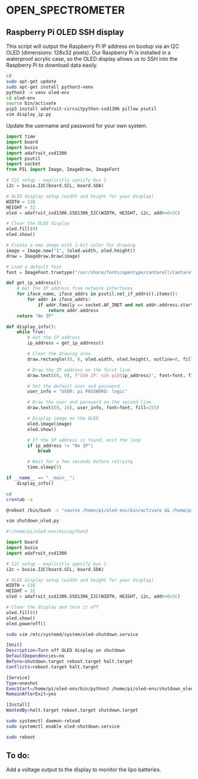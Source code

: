 # OPEN_SPECTROMETER

## Raspberry Pi OLED SSH display

This script will output the Raspberry Pi IP address on bootup via an I2C OLED (dimensions: 128x32 pixels). Our Raspberry Pi is installed in a waterproof acrylic case, so the OLED display allows us to SSH into the Raspberry Pi to download data easily.

```sh
cd
sudo apt-get update
sudo apt-get install python3-venv
python3 -m venv oled-env
cd oled-env
source bin/activate
pip3 install adafruit-circuitpython-ssd1306 pillow psutil
vim display_ip.py
```

Update the username and password for your own system. 

```py
import time
import board
import busio
import adafruit_ssd1306
import psutil
import socket
from PIL import Image, ImageDraw, ImageFont

# I2C setup - explicitly specify bus 1
i2c = busio.I2C(board.SCL, board.SDA)

# OLED display setup (width and height for your display)
WIDTH = 128
HEIGHT = 32
oled = adafruit_ssd1306.SSD1306_I2C(WIDTH, HEIGHT, i2c, addr=0x3C)

# Clear the OLED display
oled.fill(0)
oled.show()

# Create a new image with 1-bit color for drawing
image = Image.new("1", (oled.width, oled.height))
draw = ImageDraw.Draw(image)

# Load a default font
font = ImageFont.truetype("/usr/share/fonts/opentype/cantarell/Cantarell-Regular.otf", 10)

def get_ip_address():
    # Get the IP address from network interfaces
    for iface_name, iface_addrs in psutil.net_if_addrs().items():
        for addr in iface_addrs:
            if addr.family == socket.AF_INET and not addr.address.startswith("127."):
                return addr.address
    return "No IP"

def display_info():
    while True:
        # Get the IP address
        ip_address = get_ip_address()

        # Clear the drawing area
        draw.rectangle((0, 0, oled.width, oled.height), outline=0, fill=0)

        # Draw the IP address on the first line
        draw.text((0, 0), f"SSH IP: ssh pi@{ip_address}", font=font, fill=255)

        # Set the default user and password
        user_info = "USER: pi PASSWORD: logic"

        # Draw the user and password on the second line
        draw.text((0, 16), user_info, font=font, fill=255)

        # Display image on the OLED
        oled.image(image)
        oled.show()

        # If the IP address is found, exit the loop
        if ip_address != "No IP":
            break

        # Wait for a few seconds before retrying
        time.sleep(5)

if __name__ == "__main__":
    display_info()
```

```sh
cd
crontab -e
```

```bash
@reboot /bin/bash -c "source /home/pi/oled-env/bin/activate && /home/pi/oled-env/bin/python /home/pi/oled-env/display_ip.py"
```

```sh
vim shutdown_oled.py
```

```py
#!/home/pi/oled-env/bin/python3

import board
import busio
import adafruit_ssd1306

# I2C setup - explicitly specify bus 1
i2c = busio.I2C(board.SCL, board.SDA)

# OLED display setup (width and height for your display)
WIDTH = 128
HEIGHT = 32
oled = adafruit_ssd1306.SSD1306_I2C(WIDTH, HEIGHT, i2c, addr=0x3C)

# Clear the display and turn it off
oled.fill(0)
oled.show()
oled.poweroff()
```

```sh
sudo vim /etc/systemd/system/oled-shutdown.service
```

```bash
[Unit]
Description=Turn off OLED display on shutdown
DefaultDependencies=no
Before=shutdown.target reboot.target halt.target
Conflicts=reboot.target halt.target

[Service]
Type=oneshot
ExecStart=/home/pi/oled-env/bin/python3 /home/pi/oled-env/shutdown_oled.py
RemainAfterExit=yes

[Install]
WantedBy=halt.target reboot.target shutdown.target
```

```sh
sudo systemctl daemon-reload
sudo systemctl enable oled-shutdown.service
```

```sh
sudo reboot
```

## To do:

Add a voltage output to the display to monitor the lipo batteries.




